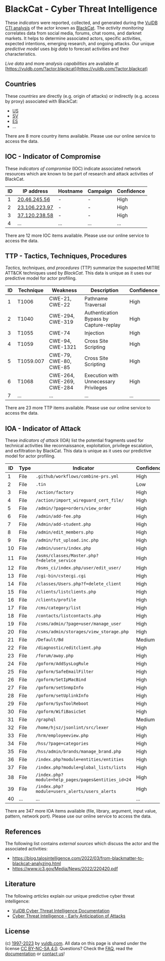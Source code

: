 # BlackCat - Cyber Threat Intelligence

These _indicators_ were reported, collected, and generated during the [VulDB CTI analysis](https://vuldb.com/?kb.cti) of the actor known as [BlackCat](https://vuldb.com/?actor.blackcat). The _activity monitoring_ correlates data from social media, forums, chat rooms, and darknet markets. It helps to determine associated actors, specific activities, expected intentions, emerging research, and ongoing attacks. Our unique _predictive model_ uses _big data_ to forecast activities and their characteristics.

_Live data_ and more _analysis capabilities_ are available at [https://vuldb.com/?actor.blackcat](https://vuldb.com/?actor.blackcat)

## Countries

These _countries_ are directly (e.g. origin of attacks) or indirectly (e.g. access by proxy) associated with BlackCat:

* [US](https://vuldb.com/?country.us)
* [SV](https://vuldb.com/?country.sv)
* [ES](https://vuldb.com/?country.es)
* ...

There are 8 more country items available. Please use our online service to access the data.

## IOC - Indicator of Compromise

These _indicators of compromise_ (IOC) indicate associated network resources which are known to be part of research and attack activities of BlackCat.

ID | IP address | Hostname | Campaign | Confidence
-- | ---------- | -------- | -------- | ----------
1 | [20.46.245.56](https://vuldb.com/?ip.20.46.245.56) | - | - | High
2 | [23.106.223.97](https://vuldb.com/?ip.23.106.223.97) | - | - | High
3 | [37.120.238.58](https://vuldb.com/?ip.37.120.238.58) | - | - | High
4 | ... | ... | ... | ...

There are 12 more IOC items available. Please use our online service to access the data.

## TTP - Tactics, Techniques, Procedures

_Tactics, techniques, and procedures_ (TTP) summarize the suspected MITRE ATT&CK techniques used by _BlackCat_. This data is unique as it uses our predictive model for actor profiling.

ID | Technique | Weakness | Description | Confidence
-- | --------- | -------- | ----------- | ----------
1 | T1006 | CWE-21, CWE-22 | Pathname Traversal | High
2 | T1040 | CWE-294, CWE-319 | Authentication Bypass by Capture-replay | High
3 | T1055 | CWE-74 | Injection | High
4 | T1059 | CWE-94, CWE-1321 | Cross Site Scripting | High
5 | T1059.007 | CWE-79, CWE-80, CWE-85 | Cross Site Scripting | High
6 | T1068 | CWE-264, CWE-269, CWE-284 | Execution with Unnecessary Privileges | High
7 | ... | ... | ... | ...

There are 23 more TTP items available. Please use our online service to access the data.

## IOA - Indicator of Attack

These _indicators of attack_ (IOA) list the potential fragments used for technical activities like reconnaissance, exploitation, privilege escalation, and exfiltration by BlackCat. This data is unique as it uses our predictive model for actor profiling.

ID | Type | Indicator | Confidence
-- | ---- | --------- | ----------
1 | File | `.github/workflows/combine-prs.yml` | High
2 | File | `.tin` | Low
3 | File | `/action/factory` | High
4 | File | `/action/import_wireguard_cert_file/` | High
5 | File | `/admin/?page=orders/view_order` | High
6 | File | `/admin/add-fee.php` | High
7 | File | `/Admin/add-student.php` | High
8 | File | `/admin/edit_members.php` | High
9 | File | `/admin/fst_upload.inc.php` | High
10 | File | `/admin/users/index.php` | High
11 | File | `/asms/classes/Master.php?f=delete_service` | High
12 | File | `/bsms_ci/index.php/user/edit_user/` | High
13 | File | `/cgi-bin/cstecgi.cgi` | High
14 | File | `/classes/Users.php?f=delete_client` | High
15 | File | `/clients/listclients.php` | High
16 | File | `/clients/profile` | High
17 | File | `/cms/category/list` | High
18 | File | `/contacts/listcontacts.php` | High
19 | File | `/csms/admin/?page=user/manage_user` | High
20 | File | `/csms/admin/storages/view_storage.php` | High
21 | File | `/Default/Bd` | Medium
22 | File | `/diagnostic/editclient.php` | High
23 | File | `/forum/away.php` | High
24 | File | `/goform/AddSysLogRule` | High
25 | File | `/goform/SafeEmailFilter` | High
26 | File | `/goform/SetIpMacBind` | High
27 | File | `/goform/setSnmpInfo` | High
28 | File | `/goform/setUplinkInfo` | High
29 | File | `/goform/SysToolReboot` | High
30 | File | `/goform/WifiBasicSet` | High
31 | File | `/graphql` | Medium
32 | File | `/home/hjsz/jsonlint/src/lexer` | High
33 | File | `/hrm/employeeview.php` | High
34 | File | `/hss/?page=categories` | High
35 | File | `/hss/admin/brands/manage_brand.php` | High
36 | File | `/index.php?module=entities/entities` | High
37 | File | `/index.php?module=global_lists/lists` | High
38 | File | `/index.php?module=help_pages/pages&entities_id=24` | High
39 | File | `/index.php?module=users_alerts/users_alerts` | High
40 | ... | ... | ...

There are 347 more IOA items available (file, library, argument, input value, pattern, network port). Please use our online service to access the data.

## References

The following list contains _external sources_ which discuss the actor and the associated activities:

* https://blog.talosintelligence.com/2022/03/from-blackmatter-to-blackcat-analyzing.html
* https://www.ic3.gov/Media/News/2022/220420.pdf

## Literature

The following _articles_ explain our unique predictive cyber threat intelligence:

* [VulDB Cyber Threat Intelligence Documentation](https://vuldb.com/?kb.cti)
* [Cyber Threat Intelligence - Early Anticipation of Attacks](https://www.scip.ch/en/?labs.20201022)

## License

(c) [1997-2023](https://vuldb.com/?kb.changelog) by [vuldb.com](https://vuldb.com/?kb.about). All data on this page is shared under the license [CC BY-NC-SA 4.0](https://creativecommons.org/licenses/by-nc-sa/4.0/). Questions? Check the [FAQ](https://vuldb.com/?kb.faq), read the [documentation](https://vuldb.com/?kb) or [contact us](https://vuldb.com/?contact)!

